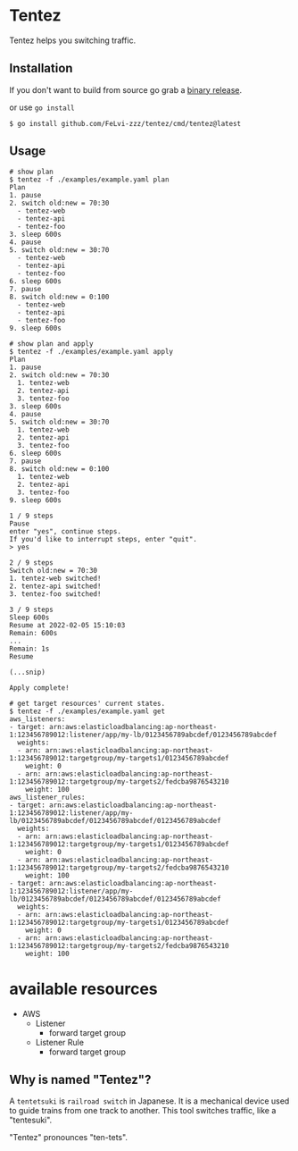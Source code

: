 # Tentez

Tentez helps you switching traffic.

## Installation
If you don't want to build from source go grab a [binary release](https://github.com/FeLvi-zzz/tentez/releases).

or use `go install`

```
$ go install github.com/FeLvi-zzz/tentez/cmd/tentez@latest
```

## Usage
```console
# show plan
$ tentez -f ./examples/example.yaml plan
Plan
1. pause
2. switch old:new = 70:30
  - tentez-web
  - tentez-api
  - tentez-foo
3. sleep 600s
4. pause
5. switch old:new = 30:70
  - tentez-web
  - tentez-api
  - tentez-foo
6. sleep 600s
7. pause
8. switch old:new = 0:100
  - tentez-web
  - tentez-api
  - tentez-foo
9. sleep 600s
```

```console
# show plan and apply
$ tentez -f ./examples/example.yaml apply
Plan
1. pause
2. switch old:new = 70:30
  1. tentez-web
  2. tentez-api
  3. tentez-foo
3. sleep 600s
4. pause
5. switch old:new = 30:70
  1. tentez-web
  2. tentez-api
  3. tentez-foo
6. sleep 600s
7. pause
8. switch old:new = 0:100
  1. tentez-web
  2. tentez-api
  3. tentez-foo
9. sleep 600s

1 / 9 steps
Pause
enter "yes", continue steps.
If you'd like to interrupt steps, enter "quit".
> yes

2 / 9 steps
Switch old:new = 70:30
1. tentez-web switched!
2. tentez-api switched!
3. tentez-foo switched!

3 / 9 steps
Sleep 600s
Resume at 2022-02-05 15:10:03
Remain: 600s
...
Remain: 1s
Resume

(...snip)

Apply complete!
```

```console
# get target resources' current states.
$ tentez -f ./examples/example.yaml get
aws_listeners:
- target: arn:aws:elasticloadbalancing:ap-northeast-1:123456789012:listener/app/my-lb/0123456789abcdef/0123456789abcdef
  weights:
  - arn: arn:aws:elasticloadbalancing:ap-northeast-1:123456789012:targetgroup/my-targets1/0123456789abcdef
    weight: 0
  - arn: arn:aws:elasticloadbalancing:ap-northeast-1:123456789012:targetgroup/my-targets2/fedcba9876543210
    weight: 100
aws_listener_rules:
- target: arn:aws:elasticloadbalancing:ap-northeast-1:123456789012:listener/app/my-lb/0123456789abcdef/0123456789abcdef/0123456789abcdef
  weights:
  - arn: arn:aws:elasticloadbalancing:ap-northeast-1:123456789012:targetgroup/my-targets1/0123456789abcdef
    weight: 0
  - arn: arn:aws:elasticloadbalancing:ap-northeast-1:123456789012:targetgroup/my-targets2/fedcba9876543210
    weight: 100
- target: arn:aws:elasticloadbalancing:ap-northeast-1:123456789012:listener/app/my-lb/0123456789abcdef/0123456789abcdef/0123456789abcdef
  weights:
  - arn: arn:aws:elasticloadbalancing:ap-northeast-1:123456789012:targetgroup/my-targets1/0123456789abcdef
    weight: 0
  - arn: arn:aws:elasticloadbalancing:ap-northeast-1:123456789012:targetgroup/my-targets2/fedcba9876543210
    weight: 100
```

# available resources
- AWS
  - Listener
    - forward target group
  - Listener Rule
    - forward target group

## Why is named "Tentez"?
A `tentetsuki` is `railroad switch` in Japanese. It is a mechanical device used to guide trains from one track to another. This tool switches traffic, like a "tentesuki".

"Tentez" pronounces "ten-tets".

